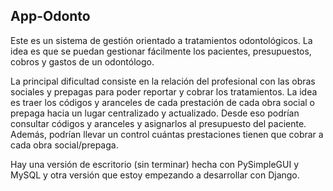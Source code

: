 ## App-Odonto

Este es un sistema de gestión orientado a tratamientos odontológicos. La idea es que se puedan gestionar fácilmente los pacientes, presupuestos, cobros y gastos de un odontólogo.

La principal dificultad consiste en la relación del profesional con las obras sociales y prepagas para poder reportar y cobrar los tratamientos. 
La idea es traer los códigos y aranceles de cada prestación de cada obra social o prepaga hacia un lugar centralizado y actualizado.
Desde eso podrían consultar códigos y aranceles y asignarlos al presupuesto del paciente. Además, podrían llevar un control cuántas prestaciones tienen que cobrar a cada obra social/prepaga.

Hay una versión de escritorio (sin terminar) hecha con PySimpleGUI y MySQL y otra versión que estoy empezando a desarrollar con Django. 
